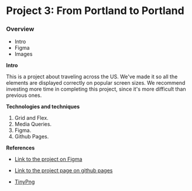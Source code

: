 # Project 3: From Portland to Portland

### Overview
* Intro
* Figma
* Images

**Intro**

This is a project about traveling across the US. We've made it so all the elements are displayed correctly on popular screen sizes. We recommend investing more time in completing this project, since it's more difficult than previous ones.

**Technologies and techniques**

1. Grid and Flex.
2. Media Queries.
3. Figma.
4. Github Pages.

**References**
	
* [Link to the project on Figma](https://www.figma.com/file/AtbNbstbxWPcMqvF061V0R/Sprint-3%3A-From-Portland-to-Portland-%7C-desktop-%2B-mobile?node-id=0%3A1)

* [Link to the project page on github pages](https://alfonsNaim.github.io/web_project_3/)

* [TinyPng](https://tinypng.com/)
